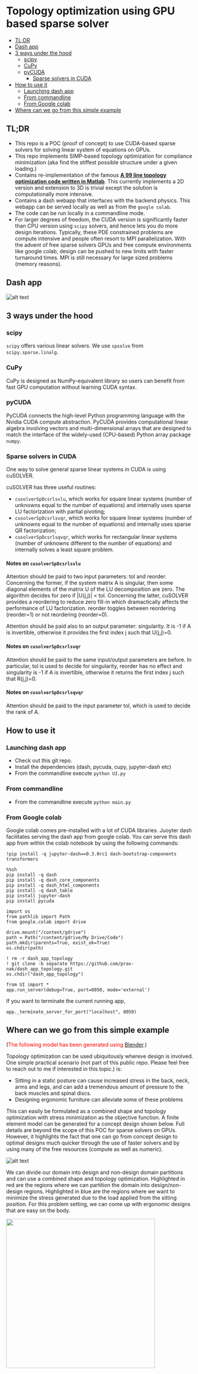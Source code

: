 # Topology optimization using GPU based sparse solver

- [TL;DR](#tldr)
- [Dash app](#dash)
- [3 ways under the hood](#3-ways-under-the-hood)
  - [scipy](#scipy)
  - [CuPy](#cupy)
  - [pyCUDA](#heading-1)
    - [Sparse solvers in CUDA](#sparse-solvers-in-cuda)
- [How to use it](#how-to-use-it)
  - [Launching dash app](#launching-dash-app)
  - [From commandline](#from-commandline)
  - [From Google colab](#from-google-colab)
- [Where can we go from this simple example](#where-can-we-go-from-this-simple-example)

<!-- toc -->

## TL;DR

- This repo is a POC (proof of concept) to use CUDA-based sparse solvers for solving linear system of equations on GPUs.
- This repo implements SIMP-based topology optimization for compliance minimization (aka find the stiffest possible structure under a given loading.)
- Contains re-implementation of the famous [**A 99 line topology optimization code written in Matlab**](https://www.topopt.mek.dtu.dk/Apps-and-software/A-99-line-topology-optimization-code-written-in-MATLAB). This currently implements a 2D version and extension to 3D is trivial except the solution is computationally more intensive.
- Contains a dash webapp that interfaces with the backend physics. This webapp can be served locally as well as from the `google colab`.
- The code can be run locally in a commandline mode.
- For larger degrees of freedom, the CUDA version is significantly faster than CPU version using `scipy` solvers, and hence lets you do more design iterations. Typically, these PDE constrained problems are compute intensive and people often resort to MPI parallelization. With the advent of free sparse solvers GPUs and free compute environments like google colab, design can be pushed to new limits with faster turnaround times. MPI is still necessary for large sized problems (memory reasons).

## Dash app

![alt text](assets/images/anim-opt.gif)

## 3 ways under the hood

### scipy

`scipy` offers various linear solvers. We use `spsolve` from `scipy.sparse.linalg`.

### CuPy

CuPy is designed as NumPy-equivalent library so users can benefit from fast GPU computation without learning CUDA syntax.

### pyCUDA

PyCUDA connects the high-level Python programming language with the Nvidia CUDA compute abstraction. PyCUDA provides computational linear algebra involving vectors and multi-dimensional arrays that are designed to match the interface of the widely-used (CPU-based) Python array package `numpy`.

### Sparse solvers in CUDA

One way to solve general sparse linear systems in CUDA is using cuSOLVER.

cuSOLVER has three useful routines:

- `cusolverSpDcsrlsvlu`, which works for square linear systems (number of unknowns equal to the number of equations) and internally uses sparse LU factorization with partial pivoting;
- `cusolverSpDcsrlsvqr`, which works for square linear systems (number of unknowns equal to the number of equations) and internally uses sparse QR factorization;
- `cusolverSpDcsrlsqvqr`, which works for rectangular linear systems (number of unknowns different to the number of equations) and internally solves a least square problem.

#### Notes on `cusolverSpDcsrlsvlu`

Attention should be paid to two input parameters: tol and reorder. Concerning the former, if the system matrix A is singular, then some diagonal elements of the matrix U of the LU decomposition are zero. The algorithm decides for zero if |U(j,j)| < tol.
Concerning the latter, cuSOLVER provides a reordering to reduce zero fill-in which dramactically affects the performance of LU factorization. reorder toggles between reordering (reorder=1) or not reordering (reorder=0).

Attention should be paid also to an output parameter: singularity. It is -1 if A is invertible, otherwise it provides the first index j such that U(j,j)=0.

#### Notes on `cusolverSpDcsrlsvqr`

Attention should be paid to the same input/output parameters are before. In particular, tol is used to decide for singularity, reorder has no effect and singularity is -1 if A is invertible, otherwise it returns the first index j such that R(j,j)=0.

#### Notes on `cusolverSpDcsrlsqvqr`

Attention should be paid to the input parameter tol, which is used to decide the rank of A.

## How to use it

### Launching dash app

- Check out this git repo.
- Install the dependencies (dash, pycuda, cupy, jupyter-dash etc)
- From the commandline execute `python UI.py`

### From commandline

- From the commandline execute `python main.py`

### From Google colab

Google colab comes pre-installed with a lot of CUDA libraries. Juoyter dash facilitates serving the dash app from google colab.
You can serve this dash app from within the colab notebook by using the following commands:

`!pip install -q jupyter-dash==0.3.0rc1 dash-bootstrap-components transformers`

```
%%sh
pip install -q dash
pip install -q dash_core_components
pip install -q dash_html_components
pip install -q dash_table
pip install jupyter-dash
pip install pycuda
```

```
import os
from pathlib import Path
from google.colab import drive

drive.mount("/content/gdrive")
path = Path("/content/gdrive/My Drive/Code")
path.mkdir(parents=True, exist_ok=True)
os.chdir(path)

! rm -r dash_app_topology
! git clone -b separate https://github.com/prav-nak/dash_app_topology.git
os.chdir("dash_app_topology")
```

```
from UI import *
app.run_server(debug=True, port=8050, mode='external')
```

If you want to terminate the current running app,

```
app._terminate_server_for_port("localhost", 8050)
```

## Where can we go from this simple example

(<span style="color:red">The following model has been generated using [Blender](https://www.blender.org/)</span>.)

Topology optimization can be used ubiquitously whereve design is involved. One simple practical scenario (not part of this public repo. Please feel free to reach out to me if interested in this topic.) is:

- Sitting in a static posture can cause increased stress in the back, neck, arms and legs, and can add a tremendous amount of pressure to the back muscles and spinal discs.
- Designing ergonomic furniture can alleviate some of these problems

This can easily be formulated as a combined shape and topology optimization with stress minimization as the objective function. A finite element model can be generated for a concept design shown below. Full details are beyond the scope of this POC for sparse solvers on GPUs. However, it highlights the fact that one can go from concept design to optimal designs much quicker through the use of faster solvers and by using many of the free resources (compute as well as numeric).

![alt text](assets/images/chair.gif)

We can divide our domain into design and non-design domain partitions and can use a combined shape and topology optimization. Highlighted in red are the regions where we can partition the domain into design/non-design regions. Highlighted in blue are the regions where we want to minimize the stress generated due to the load applied from the sitting position. For this problem setting, we can come up with ergonomic designs that are easy on the body.

<img src="assets/images/chair_side.png" width="400"/>
